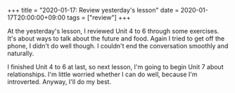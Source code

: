 +++
title =  "2020-01-17: Review yesterday's lesson"
date = 2020-01-17T20:00:00+09:00
tags = ["review"]
+++

At the yesterday's lesson, I reviewed Unit 4 to 6 through some exercises.
It's about ways to talk about the future and food.
Again I tried to get off the phone, I didn't do well though.
I couldn't end the conversation smoothly and naturally.


I finished Unit 4 to 6 at last,
so next lesson, I'm going to begin Unit 7 about relationships.
I'm little worried whether I can do well, because I'm introverted.
Anyway, I'll do my best.

